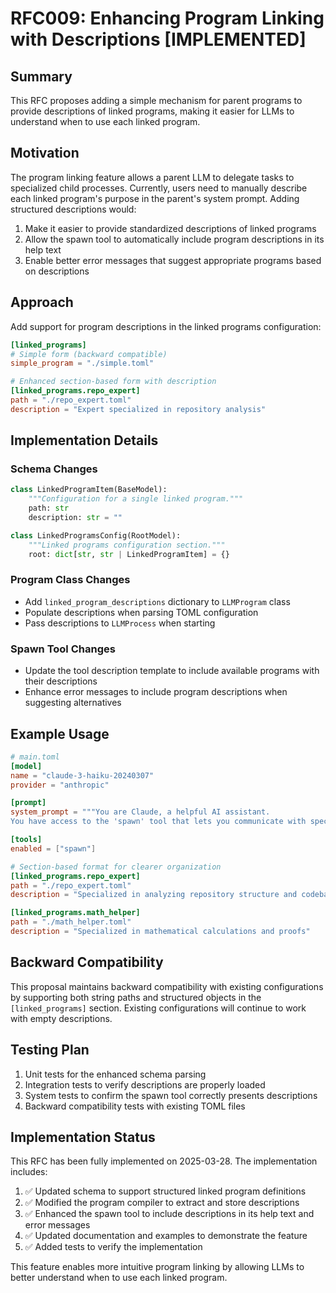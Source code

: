 # RFC009: Enhancing Program Linking with Descriptions [IMPLEMENTED]

## Summary
This RFC proposes adding a simple mechanism for parent programs to provide descriptions of linked programs, making it easier for LLMs to understand when to use each linked program.

## Motivation
The program linking feature allows a parent LLM to delegate tasks to specialized child processes. Currently, users need to manually describe each linked program's purpose in the parent's system prompt. Adding structured descriptions would:

1. Make it easier to provide standardized descriptions of linked programs
2. Allow the spawn tool to automatically include program descriptions in its help text
3. Enable better error messages that suggest appropriate programs based on descriptions

## Approach
Add support for program descriptions in the linked programs configuration:

```toml
[linked_programs]
# Simple form (backward compatible)
simple_program = "./simple.toml"

# Enhanced section-based form with description
[linked_programs.repo_expert]
path = "./repo_expert.toml"
description = "Expert specialized in repository analysis"
```

## Implementation Details

### Schema Changes
```python
class LinkedProgramItem(BaseModel):
    """Configuration for a single linked program."""
    path: str
    description: str = ""

class LinkedProgramsConfig(RootModel):
    """Linked programs configuration section."""
    root: dict[str, str | LinkedProgramItem] = {}
```

### Program Class Changes
- Add `linked_program_descriptions` dictionary to `LLMProgram` class
- Populate descriptions when parsing TOML configuration
- Pass descriptions to `LLMProcess` when starting

### Spawn Tool Changes
- Update the tool description template to include available programs with their descriptions
- Enhance error messages to include program descriptions when suggesting alternatives

## Example Usage

```toml
# main.toml
[model]
name = "claude-3-haiku-20240307"
provider = "anthropic"

[prompt]
system_prompt = """You are Claude, a helpful AI assistant.
You have access to the 'spawn' tool that lets you communicate with specialized experts."""

[tools]
enabled = ["spawn"]

# Section-based format for clearer organization
[linked_programs.repo_expert]
path = "./repo_expert.toml"
description = "Specialized in analyzing repository structure and codebase organization"

[linked_programs.math_helper]
path = "./math_helper.toml"
description = "Specialized in mathematical calculations and proofs"
```

## Backward Compatibility
This proposal maintains backward compatibility with existing configurations by supporting both string paths and structured objects in the `[linked_programs]` section. Existing configurations will continue to work with empty descriptions.

## Testing Plan
1. Unit tests for the enhanced schema parsing
2. Integration tests to verify descriptions are properly loaded
3. System tests to confirm the spawn tool correctly presents descriptions
4. Backward compatibility tests with existing TOML files

## Implementation Status
This RFC has been fully implemented on 2025-03-28. The implementation includes:

1. ✅ Updated schema to support structured linked program definitions
2. ✅ Modified the program compiler to extract and store descriptions
3. ✅ Enhanced the spawn tool to include descriptions in its help text and error messages
4. ✅ Updated documentation and examples to demonstrate the feature
5. ✅ Added tests to verify the implementation

This feature enables more intuitive program linking by allowing LLMs to better understand when to use each linked program.
